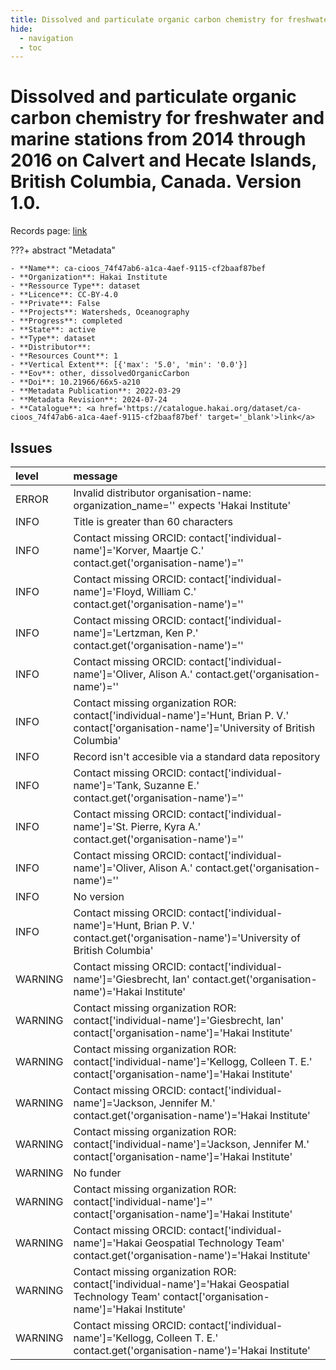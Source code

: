 ```yaml
---
title: Dissolved and particulate organic carbon chemistry for freshwater and marine stations from 2014 through 2016 on Calvert and Hecate Islands, British Columbia, Canada. Version 1.0.
hide:
  - navigation
  - toc
---
```


# Dissolved and particulate organic carbon chemistry for freshwater and marine stations from 2014 through 2016 on Calvert and Hecate Islands, British Columbia, Canada. Version 1.0.

Records page: <a href='https://catalogue.hakai.org/dataset/ca-cioos_74f47ab6-a1ca-4aef-9115-cf2baaf87bef' target='_blank'>link</a>

???+ abstract "Metadata"

    - **Name**: ca-cioos_74f47ab6-a1ca-4aef-9115-cf2baaf87bef 
    - **Organization**: Hakai Institute 
    - **Ressource Type**: dataset 
    - **Licence**: CC-BY-4.0 
    - **Private**: False 
    - **Projects**: Watersheds, Oceanography 
    - **Progress**: completed 
    - **State**: active 
    - **Type**: dataset 
    - **Distributor**:  
    - **Resources Count**: 1 
    - **Vertical Extent**: [{'max': '5.0', 'min': '0.0'}] 
    - **Eov**: other, dissolvedOrganicCarbon 
    - **Doi**: 10.21966/66x5-a210 
    - **Metadata Publication**: 2022-03-29 
    - **Metadata Revision**: 2024-07-24 
    - **Catalogue**: <a href='https://catalogue.hakai.org/dataset/ca-cioos_74f47ab6-a1ca-4aef-9115-cf2baaf87bef' target='_blank'>link</a> 

<div id='map'></div>




## Issues
| level   | message                                                                                                                                         |
|:--------|:------------------------------------------------------------------------------------------------------------------------------------------------|
| ERROR   | Invalid distributor organisation-name: organization_name='' expects 'Hakai Institute'                                                           |
| INFO    | Title is greater than 60 characters                                                                                                             |
| INFO    | Contact missing ORCID: contact['individual-name']='Korver, Maartje C.' contact.get('organisation-name')=''                                      |
| INFO    | Contact missing ORCID: contact['individual-name']='Floyd, William C.' contact.get('organisation-name')=''                                       |
| INFO    | Contact missing ORCID: contact['individual-name']='Lertzman, Ken P.' contact.get('organisation-name')=''                                        |
| INFO    | Contact missing ORCID: contact['individual-name']='Oliver, Alison A.' contact.get('organisation-name')=''                                       |
| INFO    | Contact missing organization ROR:  contact['individual-name']='Hunt, Brian P. V.' contact['organisation-name']='University of British Columbia' |
| INFO    | Record isn't accesible via a standard data repository                                                                                           |
| INFO    | Contact missing ORCID: contact['individual-name']='Tank, Suzanne E.' contact.get('organisation-name')=''                                        |
| INFO    | Contact missing ORCID: contact['individual-name']='St. Pierre, Kyra A.' contact.get('organisation-name')=''                                     |
| INFO    | Contact missing ORCID: contact['individual-name']='Oliver, Alison A.' contact.get('organisation-name')=''                                       |
| INFO    | No version                                                                                                                                      |
| INFO    | Contact missing ORCID: contact['individual-name']='Hunt, Brian P. V.' contact.get('organisation-name')='University of British Columbia'         |
| WARNING | Contact missing ORCID: contact['individual-name']='Giesbrecht, Ian' contact.get('organisation-name')='Hakai Institute'                          |
| WARNING | Contact missing organization ROR:  contact['individual-name']='Giesbrecht, Ian' contact['organisation-name']='Hakai Institute'                  |
| WARNING | Contact missing organization ROR:  contact['individual-name']='Kellogg, Colleen T. E.' contact['organisation-name']='Hakai Institute'           |
| WARNING | Contact missing ORCID: contact['individual-name']='Jackson, Jennifer M.' contact.get('organisation-name')='Hakai Institute'                     |
| WARNING | Contact missing organization ROR:  contact['individual-name']='Jackson, Jennifer M.' contact['organisation-name']='Hakai Institute'             |
| WARNING | No funder                                                                                                                                       |
| WARNING | Contact missing organization ROR:  contact['individual-name']='' contact['organisation-name']='Hakai Institute'                                 |
| WARNING | Contact missing ORCID: contact['individual-name']='Hakai Geospatial Technology Team' contact.get('organisation-name')='Hakai Institute'         |
| WARNING | Contact missing organization ROR:  contact['individual-name']='Hakai Geospatial Technology Team' contact['organisation-name']='Hakai Institute' |
| WARNING | Contact missing ORCID: contact['individual-name']='Kellogg, Colleen T. E.' contact.get('organisation-name')='Hakai Institute'                   |


<script>
   document.addEventListener("DOMContentLoaded", function() {
    var map = L.map('map').setView([51.505, -125.09], 5);
    L.tileLayer('https://tile.openstreetmap.org/{z}/{x}/{y}.png', {
        maxZoom: 19,
        attribution: '&copy; <a href="http://www.openstreetmap.org/copyright">OpenStreetMap</a>'
    }).addTo(map);
    var geojsonFeature = {
        "type": "Feature",
        "properties": {
            "name" : "Dissolved and particulate organic carbon chemistry for freshwater and marine stations from 2014 through 2016 on Calvert and Hecate Islands, British Columbia, Canada. Version 1.0."
        },
        "geometry": {'type': 'Polygon', 'coordinates': [[[-128.23772561, 51.55090182], [-127.87151456, 51.55090182], [-127.87151456, 51.75810598], [-128.23772561, 51.75810598], [-128.23772561, 51.55090182]]]}
    }
    L.geoJSON(geojsonFeature).addTo(map);
   })
</script>